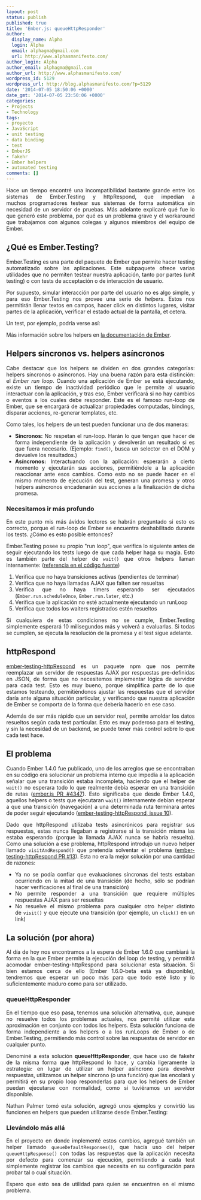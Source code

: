 ```yaml
---
layout: post
status: publish
published: true
title: 'Ember.js: queueHttpResponder'
author:
  display_name: Alpha
  login: Alpha
  email: alphagma@gmail.com
  url: http://www.alphasmanifesto.com/
author_login: Alpha
author_email: alphagma@gmail.com
author_url: http://www.alphasmanifesto.com/
wordpress_id: 5129
wordpress_url: http://blog.alphasmanifesto.com/?p=5129
date: '2014-07-05 18:50:06 +0000'
date_gmt: '2014-07-05 23:50:06 +0000'
categories:
- Projects
- Technology
tags:
- proyecto
- JavaScript
- unit testing
- data binding
- test
- EmberJS
- fakehr
- Ember helpers
- automated testing
comments: []
---
```

<p style="text-align: justify;">Hace un tiempo encontr&eacute; una incompatibilidad bastante grande entre los sistemas de Ember.Testing y httpRespond, que imped&iacute;an a muchos&nbsp;programadores testear sus sistemas de forma autom&aacute;tica sin necesidad de un servidor de pruebas. M&aacute;s adelante explicar&eacute; qu&eacute; fue lo que gener&oacute; este problema, por qu&eacute; es un problema grave y el workaround que trabajamos con algunos colegas y algunos miembros del&nbsp;equipo de Ember.</p>
<p><!--more--></p>
<h2>&iquest;Qu&eacute; es Ember.Testing?</h2>
<p style="text-align: justify;">Ember.Testing es una parte del paquete de Ember que permite hacer testing automatizado sobre las aplicaciones. Este subpaquete&nbsp;ofrece varias utilidades que no permiten testear nuestra aplicaci&oacute;n, tanto por partes (unit testing) o con tests de acceptaci&oacute;n o de interacci&oacute;n de usuario.</p>
<p style="text-align: justify;">Por supuesto, simular interacci&oacute;n por parte del usuario no es algo simple, y para eso Ember.Testing nos provee una serie de&nbsp;<em>helpers</em>. Estos nos permitir&aacute;n llenar textos en campos, hacer click en distintos lugares, visitar partes de la aplicaci&oacute;n, verificar el estado actual de la pantalla, et cetera.</p>
<p style="text-align: justify;">Un test, por ejemplo, podr&iacute;a verse as&iacute;:</p>
<p><script src="https://gist.github.com/AlphaGit/2da8aeea06222df6bd93.js"></script></p>
<p style="text-align: justify;">M&aacute;s informaci&oacute;n sobre los helpers en <a href="http://emberjs.com/guides/testing/test-helpers/">la documentaci&oacute;n de Ember</a>.</p>
<h2>Helpers&nbsp;s&iacute;ncronos vs. helpers as&iacute;ncronos</h2>
<p style="text-align: justify;">Cabe destacar que los helpers se dividen en dos grandes categor&iacute;as: helpers s&iacute;ncronos o as&iacute;ncronos. Hay una buena raz&oacute;n para esta distinci&oacute;n: el&nbsp;<em>Ember run loop</em>. Cuando una aplicaci&oacute;n de Ember se est&aacute; ejecutando, existe un tiempo de inactividad peri&oacute;dico que le permite al usuario interactuar con la aplicaci&oacute;n, y tras eso, Ember verificar&aacute; si no hay cambios o eventos a los cuales debe responder. Este es el famoso run-loop de Ember, que se encargar&aacute; de actualizar propiedades computadas, bindings, disparar acciones, re-generar templates, etc.</p>
<p style="text-align: justify;">Como tales, los helpers de un test pueden funcionar una de dos maneras:</p>
<ul>
<li style="text-align: justify;"><strong>S&iacute;ncronos:</strong> No&nbsp;respetan el run-loop. Har&aacute;n lo que tengan que hacer de forma independiente de la aplicaci&oacute;n y devolver&aacute;n un resultado si es que fuera necesario. (Ejemplo: <code>find()</code>, busca un selector en el DOM y devuelve los resultados.)</li>
<li style="text-align: justify;"><strong>As&iacute;ncronos:</strong> Interactuando con la aplicaci&oacute;n: esperar&aacute;n a cierto momento y ejecutar&aacute;n sus acciones, permiti&eacute;ndole a la aplicaci&oacute;n reaccionar ante esos cambios. Como esto no se puede hacer en el mismo momento de ejecuci&oacute;n del test, generan una promesa y otros helpers as&iacute;ncronos encadenar&aacute;n sus acciones a la finalizaci&oacute;n de dicha promesa.</li>
</ul>
<h3>Necesitamos ir m&aacute;s profundo</h3>
<p style="text-align: justify;">En este punto mis m&aacute;s &aacute;vidos lectores se habr&aacute;n preguntado si esto es correcto, porque el run-loop de Ember se encuentra deshabilitado durante los tests. &iquest;C&oacute;mo es esto posible entonces?</p>
<p style="text-align: justify;">Ember.Testing posee su propio "run loop", que verifica lo siguiente antes de seguir ejecutando los tests luego de que cada helper haga su magia. Esto es tambi&eacute;n parte del helper de <code>wait()</code> que otros helpers llaman internamente: (<a href="https://github.com/emberjs/ember.js/blob/071b4bb6aad44100dc74ef8e1c79562e57038e7d/packages/ember-testing/lib/helpers.js#L145">referencia en el c&oacute;digo fuente</a>)</p>
<ol>
<li style="text-align: justify;">Verifica que no haya transiciones activas (pendientes de terminar)</li>
<li style="text-align: justify;">Verifica que no haya llamadas AJAX que falten ser resueltas</li>
<li style="text-align: justify;">Verifica que no haya timers esperando ser ejecutados (<code>Ember.run.scheduleOnce</code>, <code>Ember.run.later</code>, etc.)</li>
<li style="text-align: justify;">Verifica que la aplicaci&oacute;n no est&eacute; actualmente ejecutando un runLoop</li>
<li style="text-align: justify;">Verifica que todos los waiters registrados est&eacute;n resueltos</li>
</ol>
<p style="text-align: justify;">Si cualquiera de estas condiciones no se cumple, Ember.Testing simplemente esperar&aacute; 10 milisegundos m&aacute;s y volver&aacute; a evaluarlas. Si todas se cumplen, se ejecuta la resoluci&oacute;n de la promesa y el test sigue adelante.</p>
<h2>httpRespond</h2>
<p style="text-align: justify;"><a href="https://github.com/trek/ember-testing-httpRespond">ember-testing-httpRespond</a> es un paquete npm que nos permite reemplazar un servidor de respuestas AJAX por respuestas pre-definidas en JSON, de forma que no necesitemos implementar l&oacute;gica de servidor para cada test. Esto es muy bueno, porque simplifica parte de lo que estamos testeando, permiti&eacute;ndonos ajustar las respuestas que el servidor dar&iacute;a ante alguna situaci&oacute;n particular, y verificando que nuestra aplicaci&oacute;n de Ember se comporta de la forma que deber&iacute;a hacerlo en ese caso.</p>
<p style="text-align: justify;">Adem&aacute;s de ser m&aacute;s r&aacute;pido que un servidor real, permite amoldar los datos resueltos seg&uacute;n cada test particular. Esto es muy poderoso para el testing, y sin la necesidad de un backend, se puede tener m&aacute;s control sobre lo que cada test hace.</p>
<h2 style="text-align: justify;">El problema</h2>
<p style="text-align: justify;">Cuando Ember 1.4.0 fue publicado, uno de los arreglos que se encontraban en su c&oacute;digo era solucionar un problema interno que imped&iacute;a a la aplicaci&oacute;n se&ntilde;alar que una transici&oacute;n estaba incompleta, haciendo que el helper de <code>wait()</code> no esperara todo lo que realmente deb&iacute;a esperar en una transici&oacute;n de rutas (<a href="https://github.com/emberjs/ember.js/pull/4347">ember.js PR #4347</a>). Esto significaba que desde Ember 1.4.0, aquellos helpers o tests que ejecutaran <code>wait()</code>&nbsp;internamente deb&iacute;an esperar a que una transici&oacute;n (navegaci&oacute;n) a una determinada ruta terminara antes de poder seguir ejecutando (<a href="https://github.com/trek/ember-testing-httpRespond/issues/10">ember-testing-httpRespond, issue 10</a>).</p>
<p style="text-align: justify;">Dado que httpRespond utilizaba tests asincr&oacute;nicos para registrar sus respuestas, estas nunca llegaban a registrarse&nbsp;si la transici&oacute;n misma las estaba esperando&nbsp;(porque la llamada AJAX nunca se habr&iacute;a resuelto). Como una soluci&oacute;n a ese problema, httpRespond introdujo un nuevo helper llamado <code>visitAndRespond()</code> que pretend&iacute;a solventar el problema (<a href="https://github.com/trek/ember-testing-httpRespond/pull/13">ember-testing-httpRespond PR #13</a>). Esta no era la mejor soluci&oacute;n por una&nbsp;cantidad de razones:</p>
<ul style="text-align: justify;">
<li>Ya no se pod&iacute;a confiar que evaluaciones s&iacute;ncronas del tests estaban ocurriendo en la mitad de una transici&oacute;n (de hecho, s&oacute;lo se podr&iacute;an hacer verificaciones al final de una transici&oacute;n)</li>
<li>No permite responder a una transici&oacute;n que requiere m&uacute;ltiples respuestas AJAX para ser resueltas</li>
<li>No resuelve el mismo problema para cualquier otro helper distinto de&nbsp;<code>visit()</code> y que ejecute una transici&oacute;n (por ejemplo, un <code>click()</code> en un link)</li>
</ul>
<h2 style="text-align: justify;">La soluci&oacute;n (por ahora)</h2>
<p style="text-align: justify;">Al d&iacute;a de hoy nos encontramos a la espera de Ember 1.6.0 que cambiar&aacute; la forma en la que Ember permite la ejecuci&oacute;n del loop de testing, y permitir&aacute; acomodar ember-testing-httpRespond para solucionar esta situaci&oacute;n. Si bien estamos cerca de ello (Ember 1.6.0-beta est&aacute; ya disponible), tendremos que esperar un poco m&aacute;s para que todo est&eacute; listo y lo suficientemente maduro como para ser utilizado.</p>
<h3 style="text-align: justify;">queueHttpResponder</h3>
<p style="text-align: justify;">En el tiempo que eso pasa, tenemos una soluci&oacute;n alternativa, que, aunque no resuelve todos los problemas actuales, nos permit&eacute; utilizar&nbsp;esta aproximaci&oacute;n en conjunto con todos los helpers. Esta soluci&oacute;n funciona de forma independiente a los helpers o a los runLoops de Ember o de Ember.Testing, permitiendo m&aacute;s control sobre las respuestas de servidor en cualquier punto.</p>
<p style="text-align: justify;">Denomin&eacute; a esta soluci&oacute;n <strong>queueHttpResponder</strong>, que hace uso de fakehr de la misma forma que httpRespond lo hace, y cambia ligeramente la estrategia: en lugar de utilizar un helper as&iacute;ncrono para devolver respuestas, utilizamos un helper s&iacute;ncrono (o una funci&oacute;n) que las encolar&aacute; y permitir&aacute; en su propio loop responderlas para que los helpers de Ember puedan ejecutarse con normalidad, como si tuvi&eacute;ramos un servidor disponible.</p>
<p><script src="https://gist.github.com/AlphaGit/11225226.js"></script></p>
<p style="text-align: justify;">Nathan Palmer tom&oacute; esta soluci&oacute;n, agreg&oacute; unos ejemplos y convirti&oacute; las funciones en helpers que pueden utilizarse desde Ember.Testing:</p>
<p><script src="https://gist.github.com/nathanpalmer/11258730.js"></script></p>
<h3 style="text-align: justify;">Llev&aacute;ndolo m&aacute;s all&aacute;</h3>
<p style="text-align: justify;">En el proyecto en donde implement&eacute; estos cambios, agregu&eacute; tambi&eacute;n un helper llamado <code>queueDefaultResponses()</code>, que hac&iacute;a uso del helper <code>queueHttpResponse()</code> con todas las respuestas que la aplicaci&oacute;n necesita por defecto para comenzar su ejecuci&oacute;n, permitiendo a cada test simplemente registrar los cambios que necesita en su configuraci&oacute;n para probar tal o cual situaci&oacute;n.</p>
<p style="text-align: justify;">Espero que esto sea de utilidad para quien se encuentren en el mismo problema.</p>
